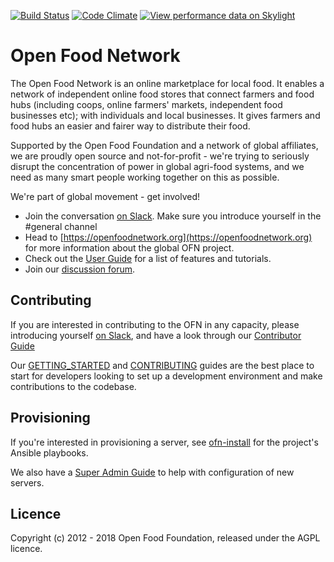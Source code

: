 [![Build Status](https://semaphoreci.com/api/v1/openfoodfoundation/openfoodnetwork-2/branches/master/badge.svg)](https://semaphoreci.com/openfoodfoundation/openfoodnetwork-2)
[![Code Climate](https://codeclimate.com/github/openfoodfoundation/openfoodnetwork.png)](https://codeclimate.com/github/openfoodfoundation/openfoodnetwork)
[![View performance data on Skylight](https://badges.skylight.io/status/EiXQ6sSKij8y.svg)](https://oss.skylight.io/app/applications/EiXQ6sSKij8y)

# Open Food Network

The Open Food Network is an online marketplace for local food. It enables a network of independent online food stores that connect farmers and food hubs (including coops, online farmers' markets, independent food businesses etc);  with individuals and local businesses. It gives farmers and food hubs an easier and fairer way to distribute their food.

Supported by the Open Food Foundation and a network of global affiliates, we are proudly open source and not-for-profit - we're trying to seriously disrupt the concentration of power in global agri-food systems, and we need as many smart people working together on this as possible.

We're part of global movement - get involved!

* Join the conversation [on Slack][slack-invite]. Make sure you introduce yourself in the #general channel
* Head to [https://openfoodnetwork.org](https://openfoodnetwork.org) for more information about the global OFN project.
* Check out the [User Guide](https://guide.openfoodnetwork.org/) for a list of features and tutorials.
* Join our [discussion forum](https://community.openfoodnetwork.org).

## Contributing

If you are interested in contributing to the OFN in any capacity, please introducing yourself [on Slack][slack-invite], and have a look through our [Contributor Guide][contributor-guide]

Our [GETTING_STARTED](GETTING_STARTED.md) and [CONTRIBUTING](CONTRIBUTING.md) guides are the best place to start for developers looking to set up a development environment and make contributions to the codebase.

## Provisioning

If you're interested in provisioning a server, see [ofn-install][ofn-install] for the project's Ansible playbooks.

We also have a [Super Admin Guide][super-admin-guide] to help with configuration of new servers.


## Licence

Copyright (c) 2012 - 2018 Open Food Foundation, released under the AGPL licence.

[survey]: https://docs.google.com/a/eaterprises.com.au/forms/d/1zxR5vSiU9CigJ9cEaC8-eJLgYid8CR8er7PPH9Mc-30/edit#
[slack-invite]: https://openfoodnetwork.org/slack-invite
[contributor-guide]: https://ofn-user-guide.gitbook.io/ofn-contributor-guide/who-are-we
[ofn-install]: https://github.com/openfoodfoundation/ofn-install
[super-admin-guide]: https://ofn-user-guide.gitbook.io/ofn-super-admin-guide
